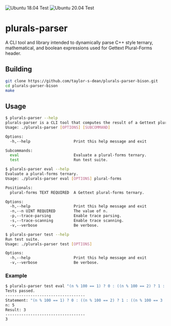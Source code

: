 ![Ubuntu 18.04 Test](https://github.com/taylor-s-dean/plurals-parser-bison/workflows/Ubuntu%2018.04%20Test/badge.svg)
![Ubuntu 20.04 Test](https://github.com/taylor-s-dean/plurals-parser-bison/workflows/Ubuntu%2020.04%20Test/badge.svg)

# plurals-parser

A CLI tool and library intended to dynamically parse C++ style ternary, mathematical, and boolean expressions used for Gettext Plural-Forms header.

## Building

```sh
git clone https://github.com/taylor-s-dean/plurals-parser-bison.git
cd plurals-parser-bison
make
```

## Usage

```sh
$ plurals-parser --help
plurals-parser is a CLI tool that computes the result of a Gettext plural-forms ternary.
Usage: ./plurals-parser [OPTIONS] [SUBCOMMAND]

Options:
  -h,--help                   Print this help message and exit

Subcommands:
  eval                        Evaluate a plural-forms ternary.
  test                        Run test suite.
```

```sh
$ plurals-parser eval --help
Evaluate a plural-forms ternary.
Usage: ./plurals-parser eval [OPTIONS] plural-forms

Positionals:
  plural-forms TEXT REQUIRED  A Gettext plural-forms ternary.

Options:
  -h,--help                   Print this help message and exit
  -n,--n UINT REQUIRED        The value of n.
  -p,--trace-parsing          Enable trace parsing.
  -s,--trace-scanning         Enable trace scanning.
  -v,--verbose                Be verbose.
```

```sh
$ plurals-parser test --help
Run test suite.
Usage: ./plurals-parser test [OPTIONS]

Options:
  -h,--help                   Print this help message and exit
  -v,--verbose                Be verbose.
```

### Example

```sh
$ plurals-parser test eval "(n % 100 == 1) ? 0 : ((n % 100 == 2) ? 1 : ((n % 100 == 3 || n % 100 == 4) ? 2 : 3))" --n=5 --verbose
Tests passed.
-----------------------------------
Statement: "(n % 100 == 1) ? 0 : ((n % 100 == 2) ? 1 : ((n % 100 == 3 || n % 100 == 4) ? 2 : 3))"
n: 5
Result: 3
-----------------------------------
3
```
